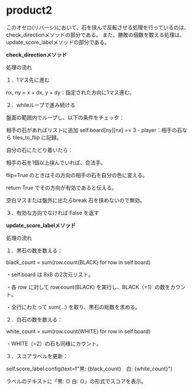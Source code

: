 # product2
このオセロ(リバーシ)において、石を挟んで反転させる処理を行っているのは、check_directionメソッドの部分である。
また、勝敗の個数を数える処理は、update_score_labelメソッドの部分である。

**check_directionメソッド**

処理の流れ

１．1マス先に進む

nx, ny = x + dx, y + dy：指定された方向に1マス進む。

２．whileループで進み続ける

盤面の範囲内でループし、以下の条件をチェック：

相手の石があればリストに追加
self.board[ny][nx] == 3 - player：相手の石なら tiles_to_flip に記録。

自分の石にたどり着いたら：

相手の石を1個以上挟んでいれば、合法手。

flip=True のときはその方向の相手の石を自分の色に変える。

return True でその方向が有効であると伝える。

空白マスまたは盤外に出たらbreak
石を挟めないので無効。

３．有効な方向でなければ False を返す


**update_score_labelメソッド**

処理の流れ

１．黒石の数を数える：

black_count = sum(row.count(BLACK) for row in self.board)

・self.board は 8x8 の2次元リスト。

・各 row に対して row.count(BLACK) を実行し、BLACK（=1）の数をカウント。

・全行にわたって sum(...) を取り、黒石の総数を求める。

２．白石の数を数える：

white_count = sum(row.count(WHITE) for row in self.board)

・WHITE（=2）の石も同様にカウント。

３．スコアラベルを更新：

self.score_label.config(text=f"黒: {black_count}　白: {white_count}")

ラベルのテキストに「黒: ○ 白: ○」の形式でスコアを表示。
